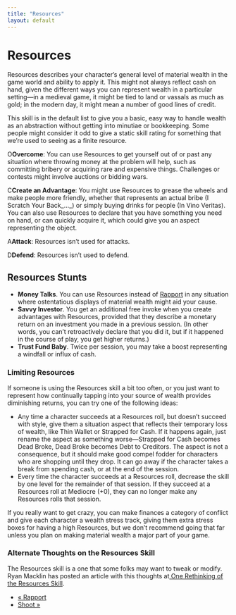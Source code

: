 ```yaml
---
title: "Resources"
layout: default
---
```


#  Resources

Resources describes your character’s general level of material wealth in the
game world and ability to apply it. This might not always reflect cash on
hand, given the different ways you can represent wealth in a particular
setting—in a medieval game, it might be tied to land or vassals as much as
gold; in the modern day, it might mean a number of good lines of credit.

This skill is in the default list to give you a basic, easy way to handle
wealth as an abstraction without getting into minutiae or bookkeeping. Some
people might consider it odd to give a static skill rating for something that
we’re used to seeing as a finite resource.

<span class="fate_font">O</span>**Overcome**: You can use Resources to get yourself
out of or past any situation where throwing money at the problem will help,
such as committing bribery or acquiring rare and expensive things. Challenges
or contests might involve auctions or bidding wars.

<span class="fate_font">C</span>**Create an Advantage**: You might use Resources
to grease the wheels and make people more friendly, whether that represents an
actual bribe (<span class="aspect">I Scratch Your Back_..._</span>) or simply buying
drinks for people (<span class="aspect">In Vino Veritas</span>). You can also use
Resources to declare that you have something you need on hand, or can quickly
acquire it, which could give you an aspect representing the object.

<span class="fate_font">A</span>**Attack**: Resources isn’t used for attacks.

<span class="fate_font">D</span>**Defend**: Resources isn’t used to defend.

## Resources Stunts

  * **Money Talks**. You can use Resources instead of [Rapport](../../fate-core/rapport) in any situation where ostentatious displays of material wealth might aid your cause.
  * **Savvy Investor**. You get an additional free invoke when you create advantages with Resources, provided that they describe a monetary return on an investment you made in a previous session. (In other words, you can’t retroactively declare that you did it, but if it happened in the course of play, you get higher returns.)
  * **Trust Fund Baby**. Twice per session, you may take a boost representing a windfall or influx of cash.

### Limiting Resources

If someone is using the Resources skill a bit too often, or you just want to
represent how continually tapping into your source of wealth provides
diminishing returns, you can try one of the following ideas:

  * Any time a character succeeds at a Resources roll, but doesn’t succeed with style, give them a situation aspect that reflects their temporary loss of wealth, like <span class="aspect">Thin Wallet</span> or <span class="aspect">Strapped for Cash</span>. If it happens again, just rename the aspect as something worse—<span class="aspect">Strapped for Cash</span> becomes <span class="aspect">Dead Broke</span>, <span class="aspect">Dead Broke</span> becomes <span class="aspect">Debt to Creditors</span>. The aspect is not a consequence, but it should make good compel fodder for characters who are shopping until they drop. It can go away if the character takes a break from spending cash, or at the end of the session.
  * Every time the character succeeds at a Resources roll, decrease the skill by one level for the remainder of that session. If they succeed at a Resources roll at Mediocre (+0), they can no longer make any Resources rolls that session.

If you really want to get crazy, you can make finances a category of conflict
and give each character a wealth stress track, giving them extra stress boxes
for having a high Resources, but we don’t recommend going that far unless you
plan on making material wealth a major part of your game.

### Alternate Thoughts on the Resources Skill

The Resources skill is a one that some folks may want to tweak or modify. Ryan
Macklin has posted an article with this thoughts at[ One Rethinking of the
Resources Skill](http://ryanmacklin.com/2014/02/one-rethinking-resources/).

  * [« Rapport](/fate-srd/fate-core/rapport)
  * [Shoot »](/fate-srd/fate-core/shoot)

